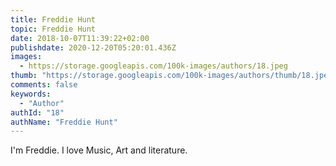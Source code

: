 ```yaml
---
title: Freddie Hunt
topic: Freddie Hunt
date: 2018-10-07T11:39:22+02:00
publishdate: 2020-12-20T05:20:01.436Z
images:
  - https://storage.googleapis.com/100k-images/authors/18.jpeg
thumb: "https://storage.googleapis.com/100k-images/authors/thumb/18.jpeg"
comments: false
keywords:
  - "Author"
authId: "18"
authName: "Freddie Hunt"
---
```


I'm Freddie. I love Music, Art and literature.
